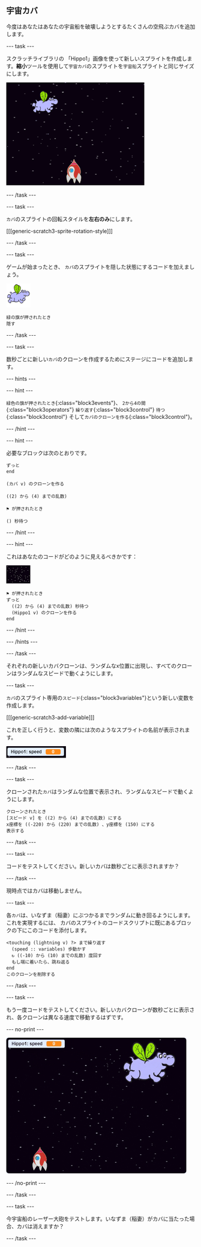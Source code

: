 ## 宇宙カバ

今度はあなたはあなたの宇宙船を破壊しようとするたくさんの空飛ぶカバを追加します。

\--- task \---

スクラッチライブラリの 「Hippo1」画像を使って新しいスプライトを作成します。**縮小**ツールを使用して`宇宙カバ`のスプライトを`宇宙船`スプライトと同じサイズにします。

![スクリーンショット](images/invaders-hippo.png)

\--- /task \---

\--- task \---

`カバ`のスプライトの回転スタイルを**左右のみ**にします。

[[[generic-scratch3-sprite-rotation-style]]]

\--- /task \---

\--- task \---

ゲームが始まったとき、 `カバ`のスプライトを隠した状態にするコードを加えましょう。

![カバのスプライト](images/hippo-sprite.png)

```blocks3
緑の旗が押されたとき
隠す
```

\--- /task \---

\--- task \---

数秒ごとに新しい`カバ`のクローンを作成するためにステージにコードを追加します。

\--- hints \---

\--- hint \---

`緑色の旗が押されたとき`{:class="block3events"}、 `2から4の間`{:class="block3operators"} `繰り返す`{:class="block3control"} `待つ`{:class="block3control"} そして`カバのクローンを作る`{:class="block3control"}。

\--- /hint \---

\--- hint \---

必要なブロックは次のとおりです。

```blocks3
ずっと
end

(カバ v) のクローンを作る

((2) から (4) までの乱数)

⚑ が押されたとき

() 秒待つ
```

\--- /hint \---

\--- hint \---

これはあなたのコードがどのように見えるべきかです：

![ステージのスプライト](images/stage-sprite.png)

```blocks3
⚑ が押されたとき
ずっと 
  ((2) から (4) までの乱数) 秒待つ
  (Hippo1 v) のクローンを作る
end
```

\--- /hint \---

\--- /hints \---

\--- /task \---

それぞれの新しいカバクローンは、ランダムなx位置に出現し、すべてのクローンはランダムなスピードで動くようにします。

\--- task \---

`カバ`のスプライト専用の`スピード`{:class="block3variables"}という新しい変数を作成します。

[[[generic-scratch3-add-variable]]]

これを正しく行うと、変数の隣には次のようなスプライトの名前が表示されます。

![スクリーンショット](images/invaders-var-test.png)

\--- /task \---

\--- task \---

クローンされた`カバ`はランダムな位置で表示され、ランダムなスピードで動くようにします。

```blocks3
クローンされたとき
[スピード v] を ((2) から (4) までの乱数) にする
x座標を ((-220) から (220) までの乱数) 、y座標を (150) にする
表示する
```

\--- /task \---

\--- task \---

コードをテストしてください。新しいカバは数秒ごとに表示されますか？

\--- /task \---

現時点ではカバは移動しません。

\--- task \---

各`カバ`は、いなずま（稲妻）にぶつかるまでランダムに動き回るようにします。これを実現するには、 カバのスプライトのコードスクリプトに既にあるブロックの下にこのコードを添付します。

```blocks3
<touching (lightning v) ?> まで繰り返す 
  (speed :: variables) 歩動かす
  ↻ ((-10) から (10) までの乱数) 度回す
  もし端に着いたら、跳ね返る
end
このクローンを削除する
```

\--- /task \---

\--- task \---

もう一度コードをテストしてください。新しいカバクローンが数秒ごとに表示され、各クローンは異なる速度で移動するはずです。

\--- no-print \---

![スクリーンショット](images/hippo-clones.gif)

\--- /no-print \---

\--- /task \---

\--- task \---

今宇宙船のレーザー大砲をテストします。いなずま（稲妻）がカバに当たった場合、カバは消えますか？

\--- /task \---